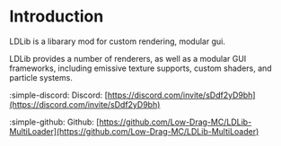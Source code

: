 # Introduction

LDLib is a libarary mod for custom rendering, modular gui.

LDLib provides a number of renderers, as well as a modular GUI frameworks, including emissive texture supports, custom shaders, and particle systems.

:simple-discord: Discord: [https://discord.com/invite/sDdf2yD9bh](https://discord.com/invite/sDdf2yD9bh)

:simple-github: Github:  [https://github.com/Low-Drag-MC/LDLib-MultiLoader](https://github.com/Low-Drag-MC/LDLib-MultiLoader)